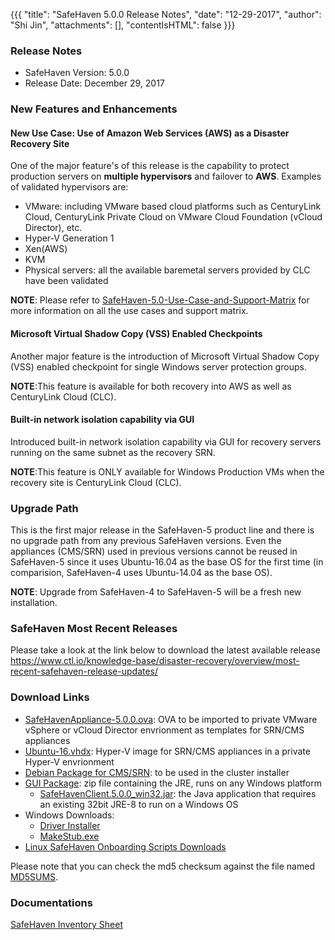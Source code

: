 
{{{
  "title": "SafeHaven 5.0.0 Release Notes",
  "date": "12-29-2017",
  "author": "Shi Jin",
  "attachments": [],
  "contentIsHTML": false
}}}

### Release Notes

- SafeHaven Version: 5.0.0
- Release Date: December 29, 2017

### New Features and Enhancements
#### New Use Case: Use of Amazon Web Services (AWS) as a Disaster Recovery Site

One of the major feature's of this release is the capability to protect production servers on **multiple hypervisors** and failover to **AWS**. Examples of validated hypervisors are:
* VMware: including VMware based cloud platforms such as CenturyLink Cloud, CenturyLink Private Cloud on VMware Cloud Foundation (vCloud Director), etc.
* Hyper-V Generation 1
* Xen(AWS)
* KVM
* Physical servers: all the available baremetal servers provided by CLC have been validated

**NOTE**: Please refer to [SafeHaven-5.0-Use-Case-and-Support-Matrix](SafeHaven-5.0-Use-Case-and-Support-Matrix.md) for more information on all the use cases and support matrix.

#### Microsoft Virtual Shadow Copy (VSS) Enabled Checkpoints
Another major feature is the introduction of Microsoft Virtual Shadow Copy (VSS) enabled checkpoint for single Windows server protection groups.

**NOTE**:This feature is available for both recovery into AWS as well as CenturyLink Cloud (CLC).

#### Built-in network isolation capability via GUI
Introduced built-in network isolation capability via GUI for recovery servers running on the same subnet as the recovery SRN.

**NOTE**:This feature is ONLY available for Windows Production VMs when the recovery site is CenturyLink Cloud (CLC).

### Upgrade Path
This is the first major release in the SafeHaven-5 product line and there is no upgrade path from any previous SafeHaven versions. Even the appliances (CMS/SRN) used in previous versions cannot be reused in SafeHaven-5 since it uses Ubuntu-16.04 as the base OS for the first time (in comparision, SafeHaven-4 uses Ubuntu-14.04 as the base OS).

**NOTE**: Upgrade from SafeHaven-4 to SafeHaven-5 will be a fresh new installation.

### SafeHaven Most Recent Releases
Please take a look at the link below to download the latest available release
https://www.ctl.io/knowledge-base/disaster-recovery/overview/most-recent-safehaven-release-updates/

### Download Links
* [SafeHavenAppliance-5.0.0.ova](https://download.safehaven.ctl.io/SH-5.0.0/SafeHavenAppliance-5.0.0.ova): OVA to be imported to private VMware vSphere or vCloud Director envrionment as templates for SRN/CMS appliances
* [Ubuntu-16.vhdx](https://download.safehaven.ctl.io/SH-5.0.0/Ubuntu-16.vhdx): Hyper-V image for SRN/CMS appliances in a private Hyper-V envrionment
* [Debian Package for CMS/SRN](https://download.safehaven.ctl.io/SH-5.0.0/safehaven-5.0.0.deb): to be used in the cluster installer
* [GUI Package](https://download.safehaven.ctl.io/SH-5.0.0/SafeHavenConsole-5.0.0.zip): zip file containing the JRE, runs on any Windows platform
  * [SafeHavenClient.5.0.0_win32.jar](https://download.safehaven.ctl.io/SH-5.0.0/SafeHavenClient.5.0.0_win32.jar): the Java application that requires an existing 32bit JRE-8 to run on a Windows OS
* Windows Downloads:
  * [Driver Installer](https://download.safehaven.ctl.io/SH-5.0.0/safehaven_windows_driver-5.0.0.exe)
  * [MakeStub.exe](https://download.safehaven.ctl.io/SH-5.0.0/MakeStub-5.0.0.exe)
* [Linux SafeHaven Onboarding Scripts Downloads](https://download.safehaven.ctl.io/SH-5.0.0/safehaven_linux_onboarding_scripts-5.0.0.tar.gz)

Please note that you can check the md5 checksum against the file named [MD5SUMS](https://download.safehaven.ctl.io/SH-5.0.0/MD5SUMS).

### Documentations

[SafeHaven Inventory Sheet](https://download.safehaven.ctl.io/SH-5-Docs/SafeHaven-Inventory-Sheet-1.xlsm)
